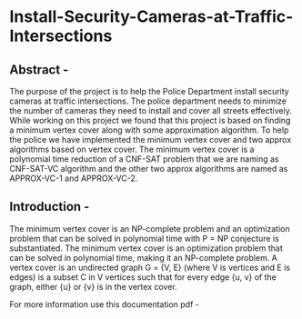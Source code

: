 # Install-Security-Cameras-at-Traffic-Intersections

## Abstract -

The purpose of the project is to help the Police Department install security cameras at traffic intersections. The police department needs to minimize the number of cameras they need to install and cover all streets effectively. While working on this project we found that this project is based on finding a minimum vertex cover along with some approximation algorithm. To help the police we have implemented the minimum vertex cover and two approx algorithms based on vertex cover. The minimum vertex cover is a polynomial time reduction of a CNF-SAT problem that we are naming as CNF-SAT-VC algorithm and the other two approx algorithms are named as APPROX-VC-1 and APPROX-VC-2.


## Introduction - 
The minimum vertex cover is an NP-complete problem and an optimization problem that can be solved in polynomial time with P = NP conjecture is substantiated. The minimum vertex cover is an optimization problem that can be solved in polynomial time, making it an NP-complete problem. A vertex cover is an undirected graph G = \{V, E\} (where V is vertices and E is edges) is a subset C in V vertices such that for every edge \{u, v\} of the graph, either {u} or {v} is in the vertex cover.

For more information use this documentation pdf -
